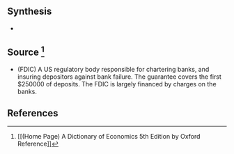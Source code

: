 ## Synthesis
- 
## Source [^1]
- (FDIC) A US regulatory body responsible for chartering banks, and insuring depositors against bank failure. The guarantee covers the first $\$ 250000$ of deposits. The FDIC is largely financed by charges on the banks.
## References

[^1]: [[(Home Page) A Dictionary of Economics 5th Edition by Oxford Reference]]